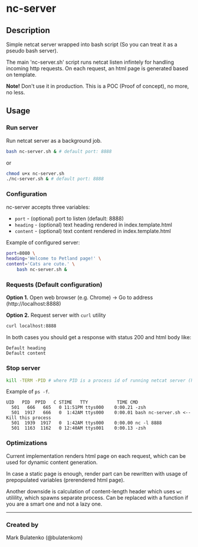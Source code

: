 # nc-server

## Description

Simple netcat server wrapped into bash script (So you can treat it as a pseudo bash server).

The main 'nc-server.sh' script runs netcat listen infintely for handling incoming http requests. On each request, an html page is generated based on template.

**Note!** Don't use it in production. This is a POC (Proof of concept), no more, no less.

## Usage

### Run server

Run netcat server as a background job.

```bash
bash nc-server.sh & # default port: 8888
```
or
```bash
chmod u+x nc-server.sh
./nc-server.sh & # default port: 8888
```

### Configuration

nc-server accepts three variables:
- `port` - (optional) port to listen (default: 8888)
- `heading` - (optional) text heading rendered in index.template.html
- `content` - (optional) text content rendered in index.template.html

Example of configured server:

```bash
port=8080 \
heading='Welcome to Petland page!' \
content='Cats are cute.' \
    bash nc-server.sh &
```

### Requests (Default configuration)

**Option 1.** Open web browser (e.g. Chrome) → Go to address (http://localhost:8888)

**Option 2.** Request server with `curl` utility
```bash
curl localhost:8888
```

In both cases you should get a response with status 200 and html body like:
```
Default heading
Default content
```

### Stop server

```bash
kill -TERM -PID # where PID is a process id of running netcat server (hint. use `ps -f` to list running processes in current shell)
```

Example of `ps -f`.

```
UID   PID  PPID   C STIME   TTY           TIME CMD
  501   666   665   0 11:51PM ttys000    0:00.21 -zsh
  501  1917   666   0  1:42AM ttys000    0:00.01 bash nc-server.sh <-- Kill this process
  501  1939  1917   0  1:42AM ttys000    0:00.00 nc -l 8888
  501  1163  1162   0 12:40AM ttys001    0:00.13 -zsh
```

### Optimizations

Current implementation renders html page on each request, which can be used for dynamic content generation.

In case a static page is enough, render part can be rewritten with usage of prepopulated variables (prerendered html page).

Another downside is calculation of content-length header which uses `wc` utilility, which spawns separate process. Can be replaced with a function if you are a smart one and not a lazy one.

---

### Created by

Mark Bulatenko (@bulatenkom)
